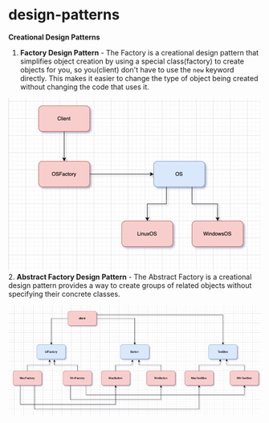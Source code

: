 # design-patterns
**Creational Design Patterns**
1. **Factory Design Pattern** - The Factory is a creational design pattern that simplifies object creation by using a special class(factory)
to create objects for you, so you(client) don't have to use the `new` keyword directly. This makes it easier to change the
type of object being created without changing the code that uses it.

![img_3.png](img_3.png)
2. **Abstract Factory Design Pattern** - The Abstract Factory is a creational design pattern provides a way to create groups of related
objects without specifying their concrete classes.

![img_2.png](img_2.png)
